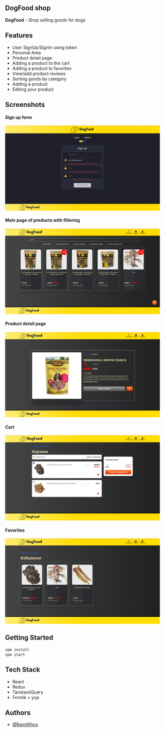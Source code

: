 ## DogFood shop
**DogFood** - Shop selling goods for dogs

## Features 
* User SignUp/SignIn using token
* Personal Area
* Product detail page
* Adding a product to the cart
* Adding a product to favorites
* View/add product reviews
* Sorting goods by category
* Adding a product
* Editing your product

## Screenshots
#### Sign up form
![Sign up form](/public/screenshots/signup.png)
#### Main page of products with filtering
![Main](/public/screenshots/general_page.png)
#### Product detail page
![Detail page](/public/screenshots/detail_page.png)
#### Cart
![Cart](/public/screenshots/cart_site.png)
#### Favorites
![Favorites](/public/screenshots/favourites.png)

## Getting Started
```
npm install
npm start
```

## Tech Stack
* React
* Redux
* TanstackQuery
* Formik + yup

## Authors 
 - [@RamilKhos](https://github.com/RamilKhos) 
